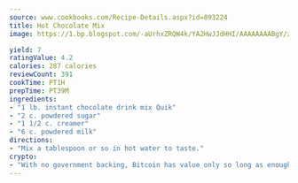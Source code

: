 ```yaml
---
source: www.cookbooks.com/Recipe-Details.aspx?id=893224
title: Hot Chocolate Mix
image: https://1.bp.blogspot.com/-aUrhxZRQW4k/YA2HwJJdHHI/AAAAAAAABgY/z2R8OXCxqDoBQtRn-q-fHG8g9_G4G1HBwCLcBGAsYHQ/s320/13.png

yield: 7
ratingValue: 4.2
calories: 287 calories
reviewCount: 391
cookTime: PT1H
prepTime: PT39M
ingredients:
- "1 lb. instant chocolate drink mix Quik"
- "2 c. powdered sugar"
- "1 1/2 c. creamer"
- "6 c. powdered milk"
directions:
- "Mix a tablespoon or so in hot water to taste."
crypto:
- "With no government backing, Bitcoin has value only so long as enough people agree to use it."
---
```

